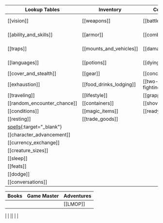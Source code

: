 | Lookup Tables           | Inventory                  | Combat                     | Locations          |Random| GM |
|-------------------------|----------------------------|----------------------------|--------------------|------|----|
|[[vision]]               |[[weapons]]                 |[[battlefield]]             |[[swordcoast]]      |[NPCs](https://donjon.bin.sh/5e/random/#type=npc){:target="_blank"}    |[Dungeon Master Guide](http://10.0.30.2:8083/read/174/pdf){:target="_blank"}| 
|[[ability_and_skills]]   |[[armor]]                   |[[combat_rules]]            |[[tinear]] |[treasure](https://donjon.bin.sh/5e/random/#type=treasure){:target="_blank"}  |[Player Handbook](http://10.0.30.2:8083/read/8/pdf){:target="_blank"}      
|[[traps]]                |[[mounts_and_vehicles]]     |[[damage]]                  |[[Neverwinter]]     |[magic shop](https://donjon.bin.sh/5e/magic/shop.html){:target="_blank"} |[Monster Manual](http://10.0.30.2:8083/read/175/pdf){:target="_blank"}
|[[languages]]            |[[potions]]                 |[[dying]]                   |  |[village](https://watabou.itch.io/village-generator){:target="_blank"}  | [Guide to Everything](http://10.0.30.2:8083/read/172/pdf){:target="_blank"}
|[[cover_and_stealth]]    |[[gear]]                    |[[concentration]]           || [dungeon](https://watabou.itch.io/one-page-dungeon){:target="_blank"}
|[[exhaustion]]           |[[food_drinks_lodging]]     |[[two-weapon-fighting]]    |                       |       | [[players]]
|[[traveling]]            |[[lifestyle]]               |[[grappling]]               |                      |       | [[notes]]
|[[random_encounter_chance]]|[[containers]]            |[[shoving]]                 |                      |       | [[music]]
|[[conditions]]           |[[magic_items]]             |[[readying]]                |                      |       |  [[random_encounters]] 
|[[resting]]              | [[trade_goods]]            |     |
|[spells](https://colinmarc.com/dndspells/){:target="_blank"}|
|[[character_advancement]]|
|[[currency_exchange]]|
|[[creature_sizes]]|
|[[sleep]]|
|[[feats]]|
|[[dodge]]| 
|[[conversations]]| |

| Books                  | Game Master                 | Adventures                  |
|-------------------------|----------------------------|----------------------------|
| | |[[LMOP]]
|
| 
|| 
|                        |


